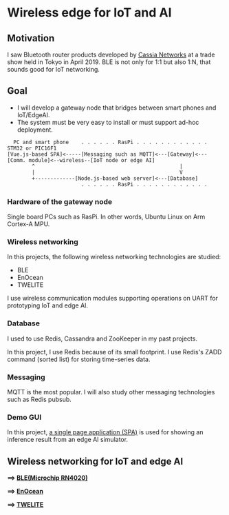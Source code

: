 # Wireless edge for IoT and AI

## Motivation

I saw Bluetooth router products developed by [Cassia Networks](https://www.cassianetworks.com/) at a trade show held in Tokyo in April 2019. BLE is not only for 1:1 but also 1:N, that sounds good for IoT networking.

## Goal

- I will develop a gateway node that bridges between smart phones and IoT/EdgeAI.
- The system must be very easy to install or must support ad-hoc deployment.

```
  PC and smart phone    . . . . . . RasPi . . . . . . . . . . . .                             STM32 or PIC16F1
[Vue.js-based SPA]<-----[Messaging such as MQTT]<---[Gateway]<---[Comm. module]<--wireless--[IoT node or edge AI]
        ^                                               |
        |                                               V
        +-------------[Node.js-based web server]<---[Database]
                        . . . . . . RasPi . . . . . . . . . . . .                                    
```

### Hardware of the gateway node

Single board PCs such as RasPi. In other words, Ubuntu Linux on Arm Cortex-A MPU.

### Wireless networking

In this projects, the following wireless networking technologies are studied:
- BLE
- EnOcean
- TWELITE

I use wireless communication modules supporting operations on UART for prototyping IoT and edge AI.

### Database

I used to use Redis, Cassandra and ZooKeeper in my past projects.

In this project, I use Redis because of its small footprint. I use Redis's ZADD command (sorted list) for storing time-series data.

### Messaging

MQTT is the most popular. I will also study other messaging technologies such as Redis pubsub.

### Demo GUI

In this project, [a single page application (SPA)](./spa) is used for showing an inference result from an edge AI simulator.

## Wireless networking for IoT and edge AI

**==> [BLE(Microchip RN4020)](./RN4020)**

**==> [EnOcean](./EnOcean)**

**==> [TWELITE](./TWELITE)**
